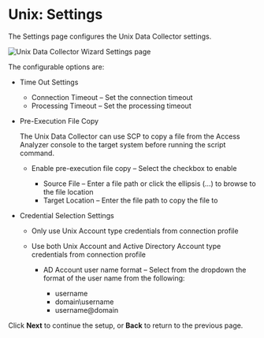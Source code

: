 # Unix: Settings

The Settings page configures the Unix Data Collector settings.

![Unix Data Collector Wizard Settings page](/img/product_docs/activitymonitor/config/dellpowerscale/settings.webp)

The configurable options are:

- Time Out Settings

  - Connection Timeout – Set the connection timeout
  - Processing Timeout – Set the processing timeout

- Pre-Execution File Copy

  The Unix Data Collector can use SCP to copy a file from the Access Analyzer console to the
  target system before running the script command.

  - Enable pre-execution file copy – Select the checkbox to enable

    - Source File – Enter a file path or click the ellipsis (…) to browse to the file location
    - Target Location – Enter the file path to copy the file to

- Credential Selection Settings

  - Only use Unix Account type credentials from connection profile
  - Use both Unix Account and Active Directory Account type credentials from connection profile

    - AD Account user name format – Select from the dropdown the format of the user name from
      the following:

      - username
      - domain\username
      - username@domain

Click **Next** to continue the setup, or **Back** to return to the previous page.
